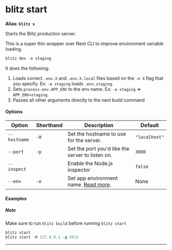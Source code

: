 # blitz start

**Alias: `blitz s`**

Starts the Blitz production server.

This is a super thin wrapper over Next CLI to improve environment variable
loading.


```typescript
blitz dev -e staging
```
It does the following:

1. Loads correct `.env.X` and `.env.X.local` files based on the `-e X`
flag that you specify. Ex: `-e staging` loads `.env.staging`.
2. Sets `process.env.APP_ENV` to the env name. Ex: `-e staging` =>
`APP_ENV=staging`.
3. Passes all other arguments directly to the next build command

#### Options



| Option | Shorthand | Description | Default |
| --- | --- | --- | --- |
| `--hostname` | `-H` | Set the hostname to use for the server. | `"localhost"` |
| `--port` | `-p` | Set the port you'd like the server to listen on. | `3000` |
| `--inspect` |  | Enable the Node.js inspector | `false` |
| `--env` | `-e` | Set app environment name. [Read more](/docs/custom-environments#custom-environments). | None |

#### Examples

##### Note

Make sure to run `blitz build` before running `blitz start`


```typescript
blitz start
blitz start -H 127.0.0.1 -p 5632
```


---

